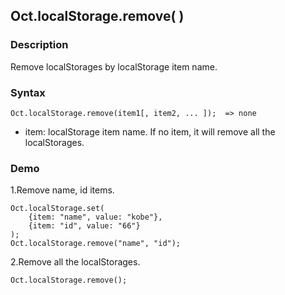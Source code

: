 ## Oct.localStorage.remove( )

### Description

Remove localStorages by localStorage item name.

### Syntax
	Oct.localStorage.remove(item1[, item2, ... ]);  => none

- item: <String> localStorage item name. If no item, it will remove all the localStorages.

### Demo

1.Remove name, id items.

	Oct.localStorage.set(
		{item: "name", value: "kobe"},
		{item: "id", value: "66"}
	);
	Oct.localStorage.remove("name", "id");

2.Remove all the localStorages.

	Oct.localStorage.remove();